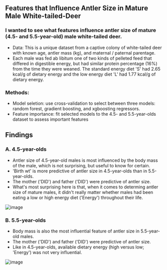 ## Features that Influence Antler Size in Mature Male White-tailed-Deer
### I wanted to see what features influence antler size of mature (4.5- and 5.5-year-old) male white-tailed deer.
* Data: This is a unique dataset from a captive colony of white-tailed deer with known age, antler mass (kg), and maternal / paternal parentage.
* Each male was fed ab libitum one of two kinds of pelleted feed that differed in digestible energy, but had similar protein percentage (16%) from the time they were weaned. The standard energy diet 'S' had 2.65 kcal/g of dietary energy and the low energy diet 'L' had 1.77 kcal/g of dietary energy.

### Methods: 
* Model seletion: use cross-validation to select between three models: random forest, gradient boosting, and xgboosting regressors.
* Feature importance: fit selected models to the 4.5- and 5.5-year-olds dataset to assess important features

## Findings 

### A. 4.5-year-olds
* Antler size of 4.5-year-old males is most influenced by the body mass of the male, which is not surprising, but useful to know for certain. 
* 'Birth wt' is more predictive of antler size in 4.5-year-olds than in 5.5-year-olds.
* The mother ('DID') and father ('DID') were predictive of antler size.
* What's most surprising here is that, when it comes to determing antler size of mature males, it didn't really matter whether males had been eating a low or high energy diet ('Energy') throughout their life.  

![image](https://user-images.githubusercontent.com/95881308/180613412-75e6a84b-adcb-4da0-bfb5-dc8cf2907c6e.png)

###  B. 5.5-year-olds
* Body mass is also the most influential feature of antler size in 5.5-year-old males.
* The mother ('DID') and father ('DID') were predictive of antler size.
* Like in 4.5-year-olds, available dietary energy (high versus low; 'Energy') was not very influential.

![image](https://user-images.githubusercontent.com/95881308/180613432-ff440678-a9f7-4424-bc4e-b74e992a5991.png)
